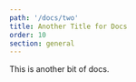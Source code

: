 ```yaml
---
path: '/docs/two'
title: Another Title for Docs
order: 10
section: general
---
```


This is another bit of docs.

